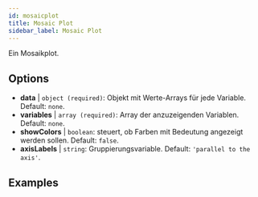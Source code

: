 ```yaml
---
id: mosaicplot
title: Mosaic Plot
sidebar_label: Mosaic Plot
---
```


Ein Mosaikplot.

## Options

* __data__ | `object (required)`: Objekt mit Werte-Arrays für jede Variable. Default: `none`.
* __variables__ | `array (required)`: Array der anzuzeigenden Variablen. Default: `none`.
* __showColors__ | `boolean`: steuert, ob Farben mit Bedeutung angezeigt werden sollen. Default: `false`.
* __axisLabels__ | `string`: Gruppierungsvariable. Default: `'parallel to the axis'`.


## Examples
